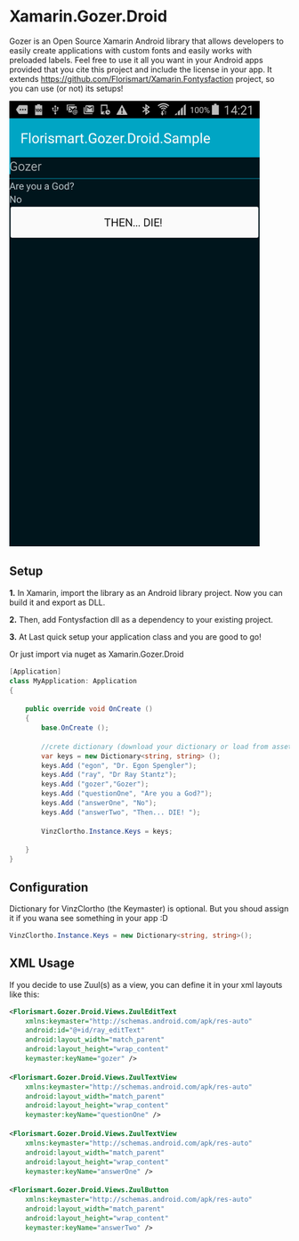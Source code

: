 Xamarin.Gozer.Droid
=============

Gozer is an Open Source Xamarin Android library that allows developers to easily create applications with custom fonts and easily works  with preloaded labels. Feel free to use it all you want in your Android apps provided that you cite this project and include the license in your app.
It extends https://github.com/Florismart/Xamarin.Fontysfaction project, so you can use (or not) its setups!

![Screenshot](https://github.com/Florismart/Xamarin.Gozer.Droid/blob/master/screen-app.png)


Setup
-----
__1.__ In Xamarin, import the library as an Android library project. Now you can build it and export as DLL.

__2.__ Then, add Fontysfaction dll as a dependency to your existing project.

__3.__ At Last quick setup your application class and you are good to go!

Or just import via nuget as Xamarin.Gozer.Droid

```C#
[Application]
class MyApplication: Application
{

    public override void OnCreate ()
    {
        base.OnCreate ();
    		
        //crete dictionary (download your dictionary or load from assets..)
        var keys = new Dictionary<string, string> ();
        keys.Add ("egon", "Dr. Egon Spengler");
        keys.Add ("ray", "Dr Ray Stantz");
        keys.Add ("gozer","Gozer");
        keys.Add ("questionOne", "Are you a God?");
        keys.Add ("answerOne", "No");
        keys.Add ("answerTwo", "Then... DIE! ");

        VinzClortho.Instance.Keys = keys;
        
    }
}
```

Configuration
-----
Dictionary for VinzClortho (the Keymaster) is optional. But you shoud assign it if you wana see something in your app :D
```C#
VinzClortho.Instance.Keys = new Dictionary<string, string>();
```

XML Usage
-----
If you decide to use Zuul(s) as a view, you can define it in your xml layouts like this:
```xml
<Florismart.Gozer.Droid.Views.ZuulEditText
    xmlns:keymaster="http://schemas.android.com/apk/res-auto"
    android:id="@+id/ray_editText"
    android:layout_width="match_parent"
    android:layout_height="wrap_content"
    keymaster:keyName="gozer" />

<Florismart.Gozer.Droid.Views.ZuulTextView
    xmlns:keymaster="http://schemas.android.com/apk/res-auto"
    android:layout_width="match_parent"
    android:layout_height="wrap_content"
    keymaster:keyName="questionOne" />

<Florismart.Gozer.Droid.Views.ZuulTextView
    xmlns:keymaster="http://schemas.android.com/apk/res-auto"
    android:layout_width="match_parent"
    android:layout_height="wrap_content"
    keymaster:keyName="answerOne" />

<Florismart.Gozer.Droid.Views.ZuulButton
    xmlns:keymaster="http://schemas.android.com/apk/res-auto"
    android:layout_width="match_parent"
    android:layout_height="wrap_content"
    keymaster:keyName="answerTwo" />
```
